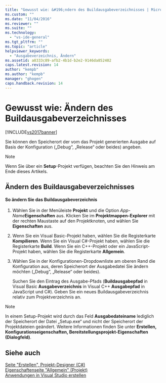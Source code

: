 ```yaml
---
title: "Gewusst wie: &#196;ndern des Buildausgabeverzeichnisses | Microsoft Docs"
ms.custom: ""
ms.date: "11/04/2016"
ms.reviewer: ""
ms.suite: ""
ms.technology: 
  - "vs-ide-general"
ms.tgt_pltfrm: ""
ms.topic: "article"
helpviewer_keywords: 
  - "Ausgabeverzeichnis, Ändern"
ms.assetid: a8333c89-afb2-4b1d-b2e2-9146da852402
caps.latest.revision: 14
author: "kempb"
ms.author: "kempb"
manager: "ghogen"
caps.handback.revision: 14
---
```

# Gewusst wie: &#196;ndern des Buildausgabeverzeichnisses
[!INCLUDE[vs2017banner](../code-quality/includes/vs2017banner.md)]

Sie können den Speicherort der vom das Projekt generierten Ausgabe auf Basis der Konfiguration \(„Debug“, „Release“ oder beides\) angeben.  
  
> [!NOTE]
>  Wenn Sie über ein **Setup**\-Projekt verfügen, beachten Sie den Hinweis am Ende dieses Artikels.  
  
## Ändern des Buildausgabeverzeichnisses  
  
#### So ändern Sie das Buildausgabeverzeichnis  
  
1.  Wählen Sie in der Menüleiste **Projekt** und die Option *App\-Name***Eigenschaften** aus. Klicken Sie im **Projektmappen\-Explorer** mit der rechten Maustaste auf den Projektknoten, und wählen Sie **Eigenschaften** aus.  
  
2.  Wenn Sie ein Visual Basic\-Projekt haben, wählen Sie die Registerkarte **Kompilieren**. Wenn Sie ein Visual C\#\-Projekt haben, wählen Sie die Registerkarte **Build**. Wenn Sie ein C\+\+\-Projekt oder ein JavaScript\-Projekt haben, wählen Sie die Registerkarte  **Allgemein**.  
  
3.  Wählen Sie in der Konfigurationen\-Dropdownliste am oberen Rand die Konfiguration aus, deren Speicherort der Ausgabedatei Sie ändern möchten \(„Debug“, „Release“ oder beides\).  
  
     Suchen Sie den Eintrag des Ausgabe\-Pfads \(**Buildausgabepfad** in Visual Basic **Ausgabeverzeichnis** in Visual C\+\+ **Ausgabepfad** in JavaScript und C\#\). Geben Sie ein neues Buildausgabeverzeichnis relativ zum Projektverzeichnis an.  
  
> [!NOTE]
>  In einem Setup\-Projekt wird durch das Feld **Ausgabedateiname** lediglich der Speicherort der Datei „Setup.exe“ und nicht der Speicherort der Projektdateien geändert. Weitere Informationen finden Sie unter **Erstellen, Konfigurationseigenschaften, Bereitstellungsprojekt\-Eigenschaften \(Dialogfeld\)**.  
  
## Siehe auch  
 [Seite "Erstellen", Projekt\-Designer \(C\#\)](../ide/reference/build-page-project-designer-csharp.md)   
 [Eigenschaftenseite "Allgemein" \(Projekt\)](/visual-cpp/ide/general-property-page-project)   
 [Anwendungen in Visual Studio erstellen](../ide/compiling-and-building-in-visual-studio.md)